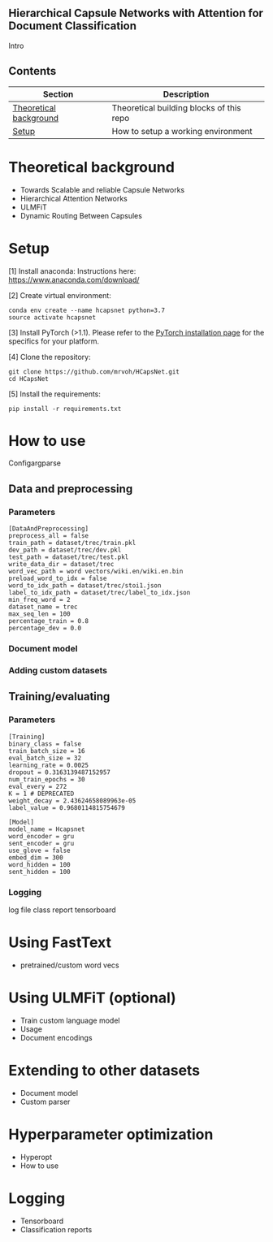 
##  Hierarchical Capsule Networks with Attention for Document Classification
Intro

## Contents
| Section | Description |
|-|-|
| [Theoretical background](#theoretical-background) | Theoretical building blocks of this repo |
| [Setup](#setup) | How to setup a working environment |

# Theoretical background
- Towards Scalable and reliable Capsule Networks
- Hierarchical Attention Networks
- ULMFiT
- Dynamic Routing Between Capsules

# Setup

[1] Install anaconda:
Instructions here: https://www.anaconda.com/download/

[2] Create virtual environment:
```
conda env create --name hcapsnet python=3.7
source activate hcapsnet
```
[3]
Install PyTorch (>1.1). Please refer to the [PyTorch installation page](https://pytorch.org/get-started/locally/) for the specifics for your platform.

[4] Clone the repository:
```
git clone https://github.com/mrvoh/HCapsNet.git
cd HCapsNet
```
[5] Install the requirements:
```
pip install -r requirements.txt
```

# How to use
Configargparse
## Data and preprocessing
### Parameters
```
[DataAndPreprocessing]
preprocess_all = false
train_path = dataset/trec/train.pkl
dev_path = dataset/trec/dev.pkl
test_path = dataset/trec/test.pkl
write_data_dir = dataset/trec
word_vec_path = word vectors/wiki.en/wiki.en.bin
preload_word_to_idx = false
word_to_idx_path = dataset/trec/stoi1.json
label_to_idx_path = dataset/trec/label_to_idx.json
min_freq_word = 2
dataset_name = trec
max_seq_len = 100
percentage_train = 0.8
percentage_dev = 0.0
```

### Document model

### Adding custom datasets
## Training/evaluating
### Parameters
```
[Training]
binary_class = false
train_batch_size = 16
eval_batch_size = 32
learning_rate = 0.0025
dropout = 0.3163139487152957
num_train_epochs = 30
eval_every = 272
K = 1 # DEPRECATED
weight_decay = 2.43624658089963e-05
label_value = 0.9680114815754679

[Model]
model_name = Hcapsnet
word_encoder = gru
sent_encoder = gru
use_glove = false
embed_dim = 300
word_hidden = 100
sent_hidden = 100
```
### Logging
log file
class report
tensorboard


# Using FastText
- pretrained/custom word vecs

# Using ULMFiT (optional)
- Train custom language model
- Usage
- Document encodings

# Extending to other datasets
- Document model
- Custom parser

# Hyperparameter optimization
- Hyperopt
- How to use

# Logging
- Tensorboard
- Classification reports


